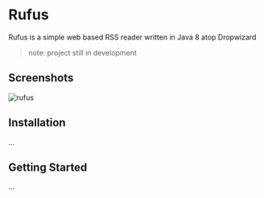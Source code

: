 # Rufus

Rufus is a simple web based RSS reader written in Java 8 atop Dropwizard

> note: project still in development

## Screenshots

![rufus](http://i.imgur.com/nTjoo9i.png)


## Installation
...

## Getting Started
...

